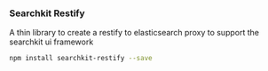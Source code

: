 ### Searchkit Restify
A thin library to create a restify to elasticsearch proxy to support the searchkit ui framework

```sh
npm install searchkit-restify --save
```

